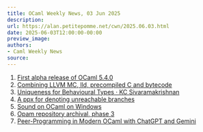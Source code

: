 ```yaml
---
title: OCaml Weekly News, 03 Jun 2025
description:
url: https://alan.petitepomme.net/cwn/2025.06.03.html
date: 2025-06-03T12:00:00-00:00
preview_image:
authors:
- Caml Weekly News
source:
---
```


<ol><li><a href="https://alan.petitepomme.net/cwn/2025.06.03.html#1">First alpha release of OCaml 5.4.0</a></li><li><a href="https://alan.petitepomme.net/cwn/2025.06.03.html#2">Combining LLVM MC, lld, precompiled C and bytecode</a></li><li><a href="https://alan.petitepomme.net/cwn/2025.06.03.html#3">Uniqueness for Behavioural Types · KC Sivaramakrishnan</a></li><li><a href="https://alan.petitepomme.net/cwn/2025.06.03.html#4">A ppx for denoting unreachable branches</a></li><li><a href="https://alan.petitepomme.net/cwn/2025.06.03.html#5">Sound on OCaml on Windows</a></li><li><a href="https://alan.petitepomme.net/cwn/2025.06.03.html#6">Opam repository archival, phase 3</a></li><li><a href="https://alan.petitepomme.net/cwn/2025.06.03.html#7">Peer-Programming in Modern OCaml with ChatGPT and Gemini</a></li></ol>
